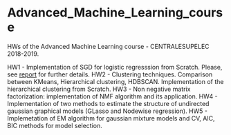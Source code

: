 # Advanced_Machine_Learning_course
HWs of the Advanced Machine Learning course - CENTRALESUPELEC 2018-2019.

HW1 - Implementation of SGD for logistic regresssion from Scratch. Please, see [report](docs/HW1_report.pdf) for further details.
HW2 - Clustering techniques. Comparison between KMeans, Hierarchical clustering, HDBSCAN.
Implementation of the hierarchical clustering from Scratch.
HW3 - Non negative matrix factorization: implementation of NMF algorithm and its application.
HW4 - Implementation of two methods to estimate the structure of undirected gaussian graphical models (GLasso and Nodewise regression).
HW5 - Implemetation of EM algorithm for gaussian mixture models and CV, AIC, BIC methods for model selection.
